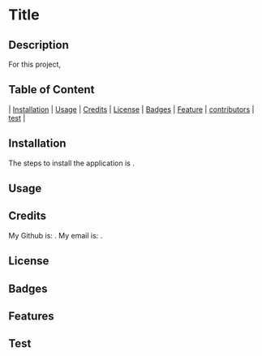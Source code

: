 # Title

## Description
For this project, 

## Table of Content
| [Installation](#installation) |
[Usage](#usage) |
[Credits](#credits) |
[License](#license) |
[Badges](#badges) |
[Feature](#features) |
[contributors](#contributors) |
[test](#test) |

## Installation
 The steps to install the application is .

## Usage 

## Credits
 My Github is: .
 My email is: .

## License

## Badges

## Features

## Test
